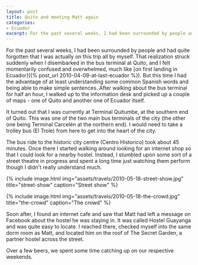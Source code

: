 ```yaml
---
layout: post
title: Quito and meeting Matt again
categories:
- Ecuador
excerpt: For the past several weeks, I had been surrounded by people and had quite forgotten that I was actually on this trip all by myself. That realization struck suddenly when I disembarked in the bus terminal at Quito, and I felt momentarily confused and overwhelmed.
---
```


For the past several weeks, I had been surrounded by people and had quite
forgotten that I was actually on this trip all by myself. That realization
struck suddenly when I disembarked in the bus terminal at Quito, and I felt
momentarily confused and overwhelmed, much like [on first landing in Ecuador]({%
post_url 2010-04-09-at-last-ecuador %}). But this time I had the advantage of at
least understanding some common Spanish words and being able to make simple
sentences. After walking about the bus terminal for half an hour, I walked up to
the information desk and picked up a couple of maps - one of Quito and another
one of Ecuador itself.

It turned out that I was currently at Terminal Quitumbe, at the southern end of
Quito. This was one of the two main bus terminals of the city (the other one
being Terminal Carcelén at the northern end). I would need to take a trolley bus
(El Trole) from here to get into the heart of the city.

The bus ride to the historic city centre (Centro Historico) took about 45
minutes. Once there I started walking around looking for an internet shop so
that I could look for a nearby hostel. Instead, I stumbled upon some sort of a
street theatre in progress and spent a long time just watching them perform
though I didn't really understand much.

{% include image.html
    img="assets/travels/2010-05-18-street-show.jpg"
    title="street-show"
    caption="Street show" %}

{% include image.html
    img="assets/travels/2010-05-18-the-crowd.jpg"
    title="the-crowd"
    caption="The crowd" %}

Soon after, I found an internet cafe and saw that Matt had left a message on
Facebook about the hostel he was staying in. It was called Hostel Guayanga and
was quite easy to locate. I reached there, checked myself into the same dorm
room as Matt, and located him on the roof of The Secret Garden, a partner hostel
across the street.

Over a few beers, we spent some time catching up on our respective weekends.
